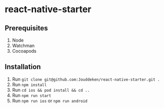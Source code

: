 # react-native-starter

## Prerequisites
1. Node
1. Watchman
1. Cocoapods

## Installation
1. Run `git clone git@github.com:Jouddeken/react-native-starter.git .`
1. Run `npm install`
1. Run `cd ios && pod install && cd ..`
1. Run `npm run start`
1. Run `npm run ios` or `npm run android`
